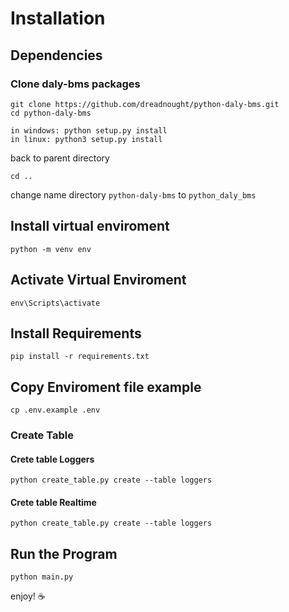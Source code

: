# Installation

## Dependencies
### Clone daly-bms packages
```
git clone https://github.com/dreadnought/python-daly-bms.git
cd python-daly-bms

in windows: python setup.py install
in linux: python3 setup.py install
```

back to parent directory
```
cd ..
```

change name directory ```python-daly-bms``` to ```python_daly_bms```


## Install virtual enviroment
```
python -m venv env
```


## Activate Virtual Enviroment
```
env\Scripts\activate
```


## Install Requirements
```
pip install -r requirements.txt
```


## Copy Enviroment file example
```
cp .env.example .env
```


### Create Table

#### Crete table Loggers
```
python create_table.py create --table loggers
```

#### Crete table Realtime

```
python create_table.py create --table loggers
```


## Run the Program
``` 
python main.py
```

enjoy! ☕
